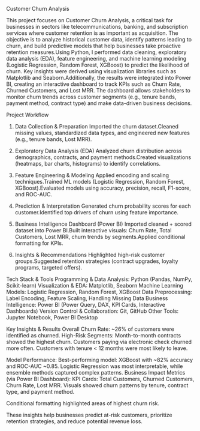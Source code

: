 Customer Churn Analysis

This project focuses on Customer Churn Analysis, a critical task for businesses in sectors like telecommunications, banking, and subscription services where customer retention is as important as acquisition. The objective is to analyze historical customer data, identify patterns leading to churn, and build predictive models that help businesses take proactive retention measures.Using Python, I performed data cleaning, exploratory data analysis (EDA), feature engineering, and machine learning modeling (Logistic Regression, Random Forest, XGBoost) to predict the likelihood of churn. Key insights were derived using visualization libraries such as Matplotlib and Seaborn.Additionally, the results were integrated into Power BI, creating an interactive dashboard to track KPIs such as Churn Rate, Churned Customers, and Lost MRR. The dashboard allows stakeholders to monitor churn trends across customer segments (e.g., tenure bands, payment method, contract type) and make data-driven business decisions.

Project Workflow

1. Data Collection & Preparation
Imported the churn dataset.Cleaned missing values, standardized data types, and engineered new features (e.g., tenure bands, Lost MRR).

2. Exploratory Data Analysis (EDA)
Analyzed churn distribution across demographics, contracts, and payment methods.Created visualizations (heatmaps, bar charts, histograms) to identify correlations.

3. Feature Engineering & Modeling
Applied encoding and scaling techniques.Trained ML models (Logistic Regression, Random Forest, XGBoost).Evaluated models using accuracy, precision, recall, F1-score, and ROC-AUC.

4. Prediction & Interpretation
Generated churn probability scores for each customer.Identified top drivers of churn using feature importance.

5. Business Intelligence Dashboard (Power BI)
Imported cleaned + scored dataset into Power BI.Built interactive visuals: Churn Rate, Total Customers, Lost MRR, churn trends by segments.Applied conditional formatting for KPIs.

6. Insights & Recommendations
Highlighted high-risk customer groups.Suggested retention strategies (contract upgrades, loyalty programs, targeted offers).

Tech Stack & Tools
Programming & Data Analysis: Python (Pandas, NumPy, Scikit-learn)
Visualization & EDA: Matplotlib, Seaborn
Machine Learning Models: Logistic Regression, Random Forest, XGBoost
Data Preprocessing: Label Encoding, Feature Scaling, Handling Missing Data
Business Intelligence: Power BI (Power Query, DAX, KPI Cards, Interactive Dashboards)
Version Control & Collaboration: Git, GitHub
Other Tools: Jupyter Notebook, Power BI Desktop

Key Insights & Results
Overall Churn Rate: ~26% of customers were identified as churned.
High-Risk Segments:
Month-to-month contracts showed the highest churn.
Customers paying via electronic check churned more often.
Customers with tenure < 12 months were most likely to leave.

Model Performance:
Best-performing model: XGBoost with ~82% accuracy and ROC-AUC ~0.85.
Logistic Regression was most interpretable, while ensemble methods captured complex patterns.
Business Impact Metrics (via Power BI Dashboard):
KPI Cards: Total Customers, Churned Customers, Churn Rate, Lost MRR.
Visuals showed churn patterns by tenure, contract type, and payment method.

Conditional formatting highlighted areas of highest churn risk.



These insights help businesses predict at-risk customers, prioritize retention strategies, and reduce potential revenue loss.

